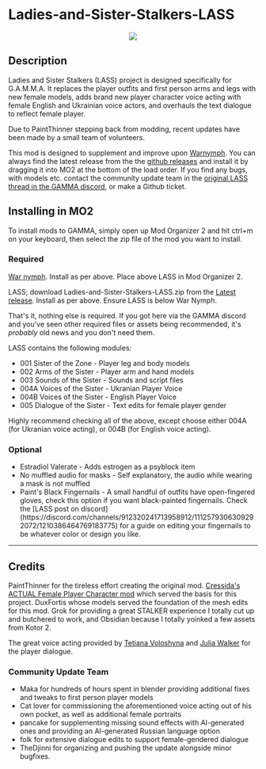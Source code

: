 # Ladies-and-Sister-Stalkers-LASS
<p align="center">
  <img src="https://github-production-user-asset-6210df.s3.amazonaws.com/134613305/281737040-585617d5-29ef-4f9c-a64b-93f3033f83c0.png">
</p>

## Description

Ladies and Sister Stalkers (LASS) project is designed specifically for G.A.M.M.A. It replaces the player outfits and first person arms and legs with new female models, adds brand new player character voice acting with female English and Ukrainian voice actors, and overhauls the text dialogue to reflect female player.

Due to PaintThinner stepping back from modding, recent updates have been made by a small team of volunteers.

This mod is designed to supplement and improve upon [Warnymph](https://www.moddb.com/mods/stalker-anomaly/addons/war-nymph). You can always find the latest release from the the [github releases](https://github.com/Paint-Thinner/Ladies-and-Sister-Stalkers-LASS/releases) and install it by dragging it into MO2 at the bottom of the load order. If you find any bugs, with models etc. contact the community update team in the [original LASS thread in the GAMMA discord](https://discord.com/channels/912320241713958912/1112579306309292072/1112579306309292072), or make a Github ticket.

## Installing in MO2

To install mods to GAMMA, simply open up Mod Organizer 2 and hit ctrl+m on your keyboard, then select the zip file of the mod you want to install.

### Required

[War nymph](https://www.moddb.com/mods/stalker-anomaly/addons/war-nymph). Install as per above. Place above LASS in Mod Organizer 2. 

LASS; download Ladies-and-Sister-Stalkers-LASS.zip from the [Latest release](https://github.com/TheDjinni/Ladies-and-Sister-Stalkers-LASS/releases). Install as per above. Ensure LASS is below War Nymph.

That's it, nothing else is required. If you got here via the GAMMA discord and you've seen other required files or assets being recommended, it's <i>probably</i> old news and you don't need them.

LASS contains the following modules:

<ul><li>001 Sister of the Zone - Player leg and body models</li><li>002 Arms of the Sister - Player arm and hand models</li><li>003 Sounds of the Sister - Sounds and script files</li><li>004A Voices of the Sister - Ukranian Player Voice</li><li>004B Voices of the Sister - English Player Voice</li><li>005 Dialogue of the Sister - Text edits for female player gender</li></ul>

Highly recommend checking all of the above, except choose either 004A (for Ukranian voice acting), or 004B (for English voice acting).

### Optional

<ul><li>Estradiol Valerate - Adds estrogen as a psyblock item</li><li>No muffled audio for masks - Self explanatory, the audio while wearing a mask is not muffled</li><li>Paint's Black Fingernails - A small handful of outfits have open-fingered gloves, check this option if you want black-painted fingernails. Check the [LASS post on discord](https://discord.com/channels/912320241713958912/1112579306309292072/1210386464769183775) for a guide on editing your fingernails to be whatever color or design you like.</li></ul>

--- --- ---
## Credits

PaintThinner for the tireless effort creating the original mod. [Cressida's ACTUAL Female Player Character mod](https://github.com/CressidaIlliana/jubilant-octo-garbanzo) which served the basis for this project. DuxFortis whose models served the foundation of the mesh edits for this mod. Grok for providing a great STALKER experience I totally cut up and butchered to work, and Obsidian because I totally yoinked a few assets from Kotor 2.

The great voice acting provided by [Tetiana Voloshyna](https://voice123.com/voice-actor/tetjanavoloshina1996) and [Julia Walker](https://www.voplanet.com/julia-walker) for the player dialogue. 

### Community Update Team

<ul><li>Maka for hundreds of hours spent in blender providing additional fixes and tweaks to first person player models</li><li>Cat lover for commissioning the aforementioned voice acting out of his own pocket, as well as additional female portraits</li><li>pancake for supplementing missing sound effects with AI-generated ones and providing an AI-generated Russian language option</li><li>folk for extensive dialogue edits to support female-gendered dialogue</li><li>TheDjinni for organizing and pushing the update alongside minor bugfixes.</li></ul>